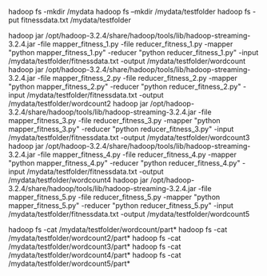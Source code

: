 hadoop fs -mkdir /mydata
hadoop fs –mkdir /mydata/testfolder
hadoop fs -put fitnessdata.txt /mydata/testfolder


hadoop jar /opt/hadoop-3.2.4/share/hadoop/tools/lib/hadoop-streaming-3.2.4.jar -file mapper_fitness_1.py -file reducer_fitness_1.py -mapper "python mapper_fitness_1.py" -reducer "python reducer_fitness_1.py" -input /mydata/testfolder/fitnessdata.txt -output /mydata/testfolder/wordcount
hadoop jar /opt/hadoop-3.2.4/share/hadoop/tools/lib/hadoop-streaming-3.2.4.jar -file mapper_fitness_2.py -file reducer_fitness_2.py -mapper "python mapper_fitness_2.py" -reducer "python reducer_fitness_2.py" -input /mydata/testfolder/fitnessdata.txt -output /mydata/testfolder/wordcount2
hadoop jar /opt/hadoop-3.2.4/share/hadoop/tools/lib/hadoop-streaming-3.2.4.jar -file mapper_fitness_3.py -file reducer_fitness_3.py -mapper "python mapper_fitness_3.py" -reducer "python reducer_fitness_3.py" -input /mydata/testfolder/fitnessdata.txt -output /mydata/testfolder/wordcount3
hadoop jar /opt/hadoop-3.2.4/share/hadoop/tools/lib/hadoop-streaming-3.2.4.jar -file mapper_fitness_4.py -file reducer_fitness_4.py -mapper "python mapper_fitness_4.py" -reducer "python reducer_fitness_4.py" -input /mydata/testfolder/fitnessdata.txt -output /mydata/testfolder/wordcount4
hadoop jar /opt/hadoop-3.2.4/share/hadoop/tools/lib/hadoop-streaming-3.2.4.jar -file mapper_fitness_5.py -file reducer_fitness_5.py -mapper "python mapper_fitness_5.py" -reducer "python reducer_fitness_5.py" -input /mydata/testfolder/fitnessdata.txt -output /mydata/testfolder/wordcount5

hadoop fs -cat /mydata/testfolder/wordcount/part*
hadoop fs -cat /mydata/testfolder/wordcount2/part*
hadoop fs -cat /mydata/testfolder/wordcount3/part*
hadoop fs -cat /mydata/testfolder/wordcount4/part*
hadoop fs -cat /mydata/testfolder/wordcount5/part*
